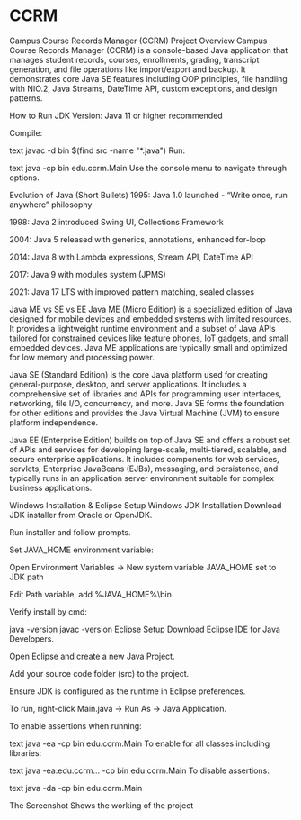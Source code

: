 # CCRM
Campus Course Records Manager (CCRM) Project Overview Campus Course Records Manager (CCRM) is a console-based Java application that manages student records, courses, enrollments, grading, transcript generation, and file operations like import/export and backup. It demonstrates core Java SE features including OOP principles, file handling with NIO.2, Java Streams, DateTime API, custom exceptions, and design patterns.

How to Run JDK Version: Java 11 or higher recommended

Compile:

text javac -d bin $(find src -name "*.java") Run:

text java -cp bin edu.ccrm.Main Use the console menu to navigate through options.

Evolution of Java (Short Bullets) 1995: Java 1.0 launched - “Write once, run anywhere” philosophy

1998: Java 2 introduced Swing UI, Collections Framework

2004: Java 5 released with generics, annotations, enhanced for-loop

2014: Java 8 with Lambda expressions, Stream API, DateTime API

2017: Java 9 with modules system (JPMS)

2021: Java 17 LTS with improved pattern matching, sealed classes

Java ME vs SE vs EE Java ME (Micro Edition) is a specialized edition of Java designed for mobile devices and embedded systems with limited resources. It provides a lightweight runtime environment and a subset of Java APIs tailored for constrained devices like feature phones, IoT gadgets, and small embedded devices. Java ME applications are typically small and optimized for low memory and processing power.

Java SE (Standard Edition) is the core Java platform used for creating general-purpose, desktop, and server applications. It includes a comprehensive set of libraries and APIs for programming user interfaces, networking, file I/O, concurrency, and more. Java SE forms the foundation for other editions and provides the Java Virtual Machine (JVM) to ensure platform independence.

Java EE (Enterprise Edition) builds on top of Java SE and offers a robust set of APIs and services for developing large-scale, multi-tiered, scalable, and secure enterprise applications. It includes components for web services, servlets, Enterprise JavaBeans (EJBs), messaging, and persistence, and typically runs in an application server environment suitable for complex business applications.

Windows Installation & Eclipse Setup Windows JDK Installation Download JDK installer from Oracle or OpenJDK.

Run installer and follow prompts.

Set JAVA_HOME environment variable:

Open Environment Variables → New system variable JAVA_HOME set to JDK path

Edit Path variable, add %JAVA_HOME%\bin

Verify install by cmd:

java -version
javac -version Eclipse Setup Download Eclipse IDE for Java Developers.

Open Eclipse and create a new Java Project.

Add your source code folder (src) to the project.

Ensure JDK is configured as the runtime in Eclipse preferences.

To run, right-click Main.java → Run As → Java Application.

To enable assertions when running:

text java -ea -cp bin edu.ccrm.Main To enable for all classes including libraries:

text java -ea:edu.ccrm... -cp bin edu.ccrm.Main To disable assertions:

text java -da -cp bin edu.ccrm.Main

The Screenshot Shows the working of the project

